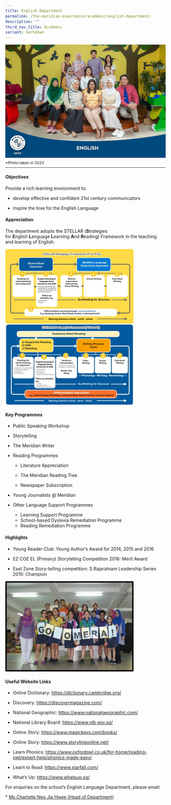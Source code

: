 ```yaml
---
title: English Department
permalink: /the-meridian-experience/academic/english-department/
description: ""
third_nav_title: Academic
variant: markdown
---
```


<img src="/images/Our%20Staff/2023%20Dept%20Photos/English__Formal_min.jpg" style="width:530px;height:355px;float:center">
<p style="line-height:0.1em; font-size: 12px;">*Photo taken in 2023</p>
<hr>

#### Objectives

Provide a rich learning environment to:  

*   develop effective and confident 21st century communicators  
    
*   inspire the love for the English Language

#### Appreciation
The department adopts the STELLAR (<b>S</b>trategies for&nbsp;<b>E</b>nglish&nbsp;<b>L</b>anguage&nbsp;<b>L</b>earning&nbsp;<b>A</b>nd&nbsp;<b>R</b>eading) Framework in the teaching and learning of English.


<img src="/images/The%20Meridian%20Experience/English%20Dept/english-department-Stellar-1.jpg" style="width: 80%; height: 50%">

<br>
<img src="/images/The%20Meridian%20Experience/English%20Dept/english-department-Stellar-2.jpg" style="width: 80%; height: 50%">

#### Key Programmes

*   Public Speaking Workshop  
    
*   Storytelling  
    
*   The Meridian Writer  
    
*   Reading Programmes  

	*   Literature Appreciation  
    
	*   The Meridian Reading Tree  
    
	*   Newspaper Subscription  
    
*   Young Journalists @ Meridian  
    
*   Other Language Support Programmes  
	*   Learning Support Programme  
	*   School-based Dyslexia Remediation Programme  
	*   Reading Remediation Programme

#### Highlights

*   Young Reader Club: Young Author’s Award for 2014, 2015 and 2016  
    
*   EZ COE EL (Primary) Storytelling Competition 2016: Merit Award  
    
*   East Zone Story-telling competition: S Rajaratnam Leadership Series 2015: Champion

<img src="/images/The%20Meridian%20Experience/English%20Dept/english-department-EZ-Champions-2015.jpg" style="width: 80%; height: 50%">

#### Useful Website Links

*   Online Dictionary: <a href="https://dictionary.cambridge.org/">https://dictionary.cambridge.org/</a>
    
*   Discovery:&nbsp;<a href="https://discovermagazine.com/">https://discovermagazine.com/</a>
    
*   National Geographic: <a href="https://www.nationalgeographic.com/">https://www.nationalgeographic.com/</a>

*   National Library Board:&nbsp;<a href="https://www.nlb.gov.sg/">https://www.nlb.gov.sg/</a>
    
*   Online Story:&nbsp;<a href="https://www.magickeys.com/books/">https://www.magickeys.com/books/</a>
    
*   Online Story:&nbsp;<a href="https://www.storylineonline.net/">https://www.storylineonline.net/</a>
    
*   Learn Phonics:&nbsp;<a href="https://www.oxfordowl.co.uk/for-home/reading-owl/expert-help/phonics-made-easy/">https://www.oxfordowl.co.uk/for-home/reading-owl/expert-help/phonics-made-easy/</a>
    
*   Learn to Read: <a href="https://www.starfall.com/">https://www.starfall.com/</a>
    
*   What’s Up:&nbsp;<a href="https://www.whatsup.sg/">https://www.whatsup.sg/</a>


<p>For enquiries on the school’s English Language Department, please email:</p>
* <a href="mailto:neo_jia_hwee@moe.edu.sg">Ms Charlotte Neo Jia Hwee (Head of Department)</a>